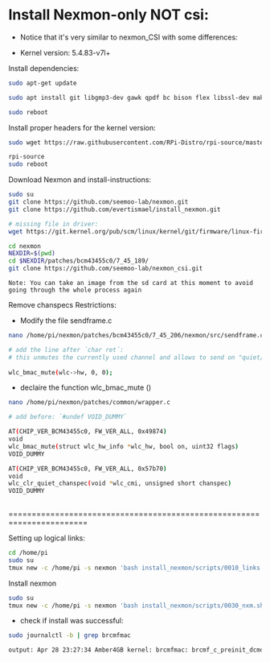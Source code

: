 # Install Nexmon-only NOT csi:

* Notice that it's very similar to nexmon_CSI with some differences:
- Kernel version: 5.4.83-v7l+


Install dependencies:
```sh
sudo apt-get update

sudo apt install git libgmp3-dev gawk qpdf bc bison flex libssl-dev make automake texinfo libtool-bin tcpdump tmux openssl libncurses5-dev

sudo reboot
```
Install proper headers for the kernel version:

```sh
sudo wget https://raw.githubusercontent.com/RPi-Distro/rpi-source/master/rpi-source -O /usr/local/bin/rpi-source && sudo chmod +x /usr/local/bin/rpi-source && /usr/local/bin/rpi-source -q --tag-update

rpi-source
sudo reboot
```

Download Nexmon and install-instructions:
```sh
sudo su
git clone https://github.com/seemoo-lab/nexmon.git
git clone https://github.com/evertismael/install_nexmon.git

# missing file in driver:
wget https://git.kernel.org/pub/scm/linux/kernel/git/firmware/linux-firmware.git/tree/brcm/brcmfmac43455-sdio.raspberrypi,4-model-b.txt

cd nexmon
NEXDIR=$(pwd)
cd $NEXDIR/patches/bcm43455c0/7_45_189/
git clone https://github.com/seemoo-lab/nexmon_csi.git
```

`Note: You can take an image from the sd card at this moment to avoid going through the whole process again`

Remove chanspecs Restrictions:

- Modify the file sendframe.c  
```sh
nano /home/pi/nexmon/patches/bcm43455c0/7_45_206/nexmon/src/sendframe.c

# add the line after ´char ret´:
# this unmutes the currently used channel and allows to send on "quiet/passive" channels
    
wlc_bmac_mute(wlc->hw, 0, 0);
```
- declaire the function wlc_bmac_mute ()

```sh
nano /home/pi/nexmon/patches/common/wrapper.c

# add before: `#undef VOID_DUMMY`

AT(CHIP_VER_BCM43455c0, FW_VER_ALL, 0x49874)
void
wlc_bmac_mute(struct wlc_hw_info *wlc_hw, bool on, uint32 flags)
VOID_DUMMY

AT(CHIP_VER_BCM43455c0, FW_VER_ALL, 0x57b70)
void
wlc_clr_quiet_chanspec(void *wlc_cmi, unsigned short chanspec)
VOID_DUMMY
   
```
=======================================================================

Setting up logical links:
```sh
cd /home/pi
sudo su
tmux new -c /home/pi -s nexmon 'bash install_nexmon/scripts/0010_links.sh | tee ./0010.log'
```
Install nexmon
```sh
sudo su
tmux new -c /home/pi -s nexmon 'bash install_nexmon/scripts/0030_nxm.sh | tee ./0030.log'
```
- check if install was successful:
```sh
sudo journalctl -b | grep brcmfmac

output: Apr 28 23:27:34 Amber4GB kernel: brcmfmac: brcmf_c_preinit_dcmds: Firmware: BCM4345/6 wl0: Apr 28 2021 23:27:00 version 7.45.189 (nexmon.org/csi: v0.1.1-5-g9d86-1)
```


<!--stackedit_data:
eyJoaXN0b3J5IjpbMjA0MDM4MjU1Myw2ODUzODM5MDgsLTE5ND
EyOTI1NzUsOTY0OTY0MzI2LC0xOTgyNTQyODQwLDE2ODc3MzUy
MDcsMzMzNjQxNTA4LDEzMjI5NDkzNjgsLTM2MzE3OTU3OSwxNj
U5MDgyNjM4LDE5MDkwNjQxODgsLTE4OTk0ODE0OTcsLTEzMjQw
NzA0MjksLTE5ODM3Nzk3MTYsLTY5MDM0Mjg2MSwxMDc0OTAzMz
gxLDU4MTUzNzgwMSwxNTM4NTkzOTE1LC0xOTU3Nzc2NjUxLDEz
NDA0MDQ4ODJdfQ==
-->